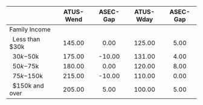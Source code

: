 
|                      |    ATUS-Wend |     ASEC-Gap |    ATUS-Wday |     ASEC-Gap |
| -------------------- | :----------: | :----------: | :----------: | :----------: |
| Family Income        |              |              |              |              |
| &nbsp;&nbsp;Less than $30k |       145.00 |         0.00 |       125.00 |         5.00 |
| &nbsp;&nbsp;$30k-$50k |       175.00 |       -10.00 |       131.00 |         4.00 |
| &nbsp;&nbsp;$50k-$75k |       180.00 |         0.00 |       120.00 |         8.00 |
| &nbsp;&nbsp;$75k-$150k |       215.00 |       -10.00 |       110.00 |         0.00 |
| &nbsp;&nbsp;$150k and over |       205.00 |         5.00 |       100.00 |         5.00 |

